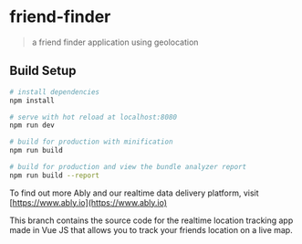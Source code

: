 # friend-finder

> a friend finder application using geolocation

## Build Setup

``` bash
# install dependencies
npm install

# serve with hot reload at localhost:8080
npm run dev

# build for production with minification
npm run build

# build for production and view the bundle analyzer report
npm run build --report
```


To find out more Ably and our realtime data delivery platform, visit [https://www.ably.io](https://www.ably.io)

This branch contains the source code for the realtime location tracking app made in Vue JS that allows you to track your friends location on a live map.

